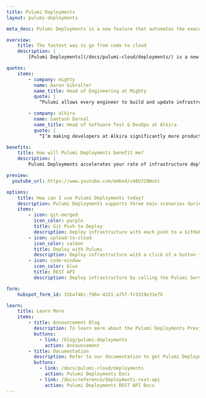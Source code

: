 ```yaml
---
title: Pulumi Deployments
layout: pulumi-deployments

meta_desc: Pulumi Deployments is a new feature that automates the execution of Pulumi programs on your behalf.

overview:
    title: The fastest way to go from code to cloud
    description: |
        [Pulumi Deployments](/docs/pulumi-cloud/deployments/) is a new feature that automates the execution of your Pulumi programs in a secure, hosted environment. Deploy any stack with a click of a button, `git push`, or API call. Available in preview today.

quotes:
    items:
        - company: mighty
          name: Aaron Gibralter
          name_title: Head of Engineering at Mighty
          quote: |
            “Pulumi allows every engineer to build and update infrastructure instead of only our infrastructure team, which enables us to ship faster than if we were using a domain-specific language. With Pulumi Deployments, we could easily set up a standardized CI/CD infrastructure workflow for every engineer that immediately makes them productive. We’re eager to adopt Review Stacks because it will automate the work of managing our own ephemeral infrastructure and make our lives easier.”

        - company: alkira
          name: Santosh Dornal
          name_title: Head of Software Test & DevOps at Alkira
          quote: |
            “I’m making developers at Alkira significantly more productive while also making my job easier using Pulumi’s IaC platform and features like Pulumi Insights and Deployments. I can get developers using IaC immediately with Pulumi Deployments and its GitHub integration, while Pulumi Insights makes it really easy to find idle developer environments that need to be shut down, which reduces our cloud costs.”

benefits:
    title: How will Pulumi Deployments benefit me?
    description: |
        Pulumi Deployments accelerates your rate of infrastructure deployments by executing `pulumi up` commands remotely whenever you click a button, push to a GitHub branch, or call the Deployments REST API. Instead of using the CLI, you can use a managed service to run your Pulumi programs which enables you to automate cloud deployments at scale. Pulumi Deployments is based on the same technology as [Pulumi Automation API](/docs/using-pulumi/automation-api/), which lets organizations manage more than ten times the cloud infrastructure resources per engineer when compared to other infrastructure as code tools.

preview:
  youtube_url: https://www.youtube.com/embed/v48U7CNWutc

options:
    title: How can I use Pulumi Deployments today?
    description: Pulumi Deployments supports three main scenarios during the preview. More scenarios are planned in our roadmap and we are accepting feedback from customers to shape the future of this feature.
    items:
        - icon: git-merged
          icon_color: purple
          title: Git Push to Deploy
          description: Deploy infrastructure with each push to a GitHub branch, using pull request workflows to trigger deployments.
        - icon: upload-to-cloud
          icon_color: salmon
          title: Deploy with Pulumi
          description: Deploy infrastructure with a click of a button from the Pulumi Service console. Supports update, preview, refresh, and destroy commands.
        - icon: code-window
          icon_color: blue
          title: REST API
          description: Deploy infrastructure by calling the Pulumi Service REST API. You can also use the REST API from Automation API code.

form:
    hubspot_form_id: 35baf46c-fd6e-4321-a75f-fc9319e31efb

learn:
    title: Learn More
    items:
        - title: Announcement Blog
          description: To learn more about the Pulumi Deployments Preview and see examples of it in action, read the launch announcement blog.
          buttons:
            - link: /blog/pulumi-deployments
              action: Announcement
        - title: Documentation
          description: Refer to our documentation to get Pulumi Deployments set up once you have been accepted into the Preview.
          buttons:
            - link: /docs/pulumi-cloud/deployments
              action: Pulumi Deployments Docs
            - link: /docs/reference/deployments-rest-api
              action: Pulumi Deployments REST API Docs
---
```

